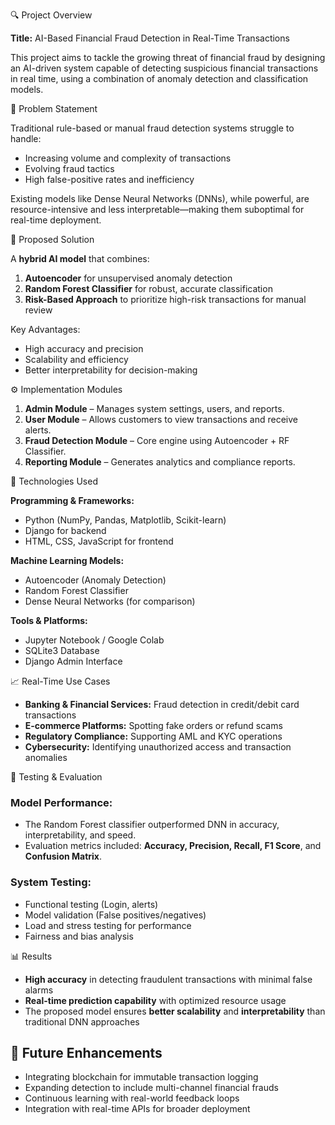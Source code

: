 🔍 Project Overview

**Title:** AI-Based Financial Fraud Detection in Real-Time Transactions

This project aims to tackle the growing threat of financial fraud by designing an AI-driven system capable of detecting suspicious financial transactions in real time, using a combination of anomaly detection and classification models.

🧠 Problem Statement

Traditional rule-based or manual fraud detection systems struggle to handle:

* Increasing volume and complexity of transactions
* Evolving fraud tactics
* High false-positive rates and inefficiency

Existing models like Dense Neural Networks (DNNs), while powerful, are resource-intensive and less interpretable—making them suboptimal for real-time deployment.

🚀 Proposed Solution

A **hybrid AI model** that combines:

1. **Autoencoder** for unsupervised anomaly detection
2. **Random Forest Classifier** for robust, accurate classification
3. **Risk-Based Approach** to prioritize high-risk transactions for manual review

Key Advantages:

* High accuracy and precision
* Scalability and efficiency
* Better interpretability for decision-making

⚙️ Implementation Modules

1. **Admin Module** – Manages system settings, users, and reports.
2. **User Module** – Allows customers to view transactions and receive alerts.
3. **Fraud Detection Module** – Core engine using Autoencoder + RF Classifier.
4. **Reporting Module** – Generates analytics and compliance reports.

🧪 Technologies Used

**Programming & Frameworks:**

* Python (NumPy, Pandas, Matplotlib, Scikit-learn)
* Django for backend
* HTML, CSS, JavaScript for frontend

**Machine Learning Models:**

* Autoencoder (Anomaly Detection)
* Random Forest Classifier
* Dense Neural Networks (for comparison)

**Tools & Platforms:**

* Jupyter Notebook / Google Colab
* SQLite3 Database
* Django Admin Interface

📈 Real-Time Use Cases

* **Banking & Financial Services:** Fraud detection in credit/debit card transactions
* **E-commerce Platforms:** Spotting fake orders or refund scams
* **Regulatory Compliance:** Supporting AML and KYC operations
* **Cybersecurity:** Identifying unauthorized access and transaction anomalies

🧪 Testing & Evaluation

### Model Performance:

* The Random Forest classifier outperformed DNN in accuracy, interpretability, and speed.
* Evaluation metrics included: **Accuracy, Precision, Recall, F1 Score**, and **Confusion Matrix**.

### System Testing:

* Functional testing (Login, alerts)
* Model validation (False positives/negatives)
* Load and stress testing for performance
* Fairness and bias analysis



📊 Results

* **High accuracy** in detecting fraudulent transactions with minimal false alarms
* **Real-time prediction capability** with optimized resource usage
* The proposed model ensures **better scalability** and **interpretability** than traditional DNN approaches



## 🔮 Future Enhancements

* Integrating blockchain for immutable transaction logging
* Expanding detection to include multi-channel financial frauds
* Continuous learning with real-world feedback loops
* Integration with real-time APIs for broader deployment


